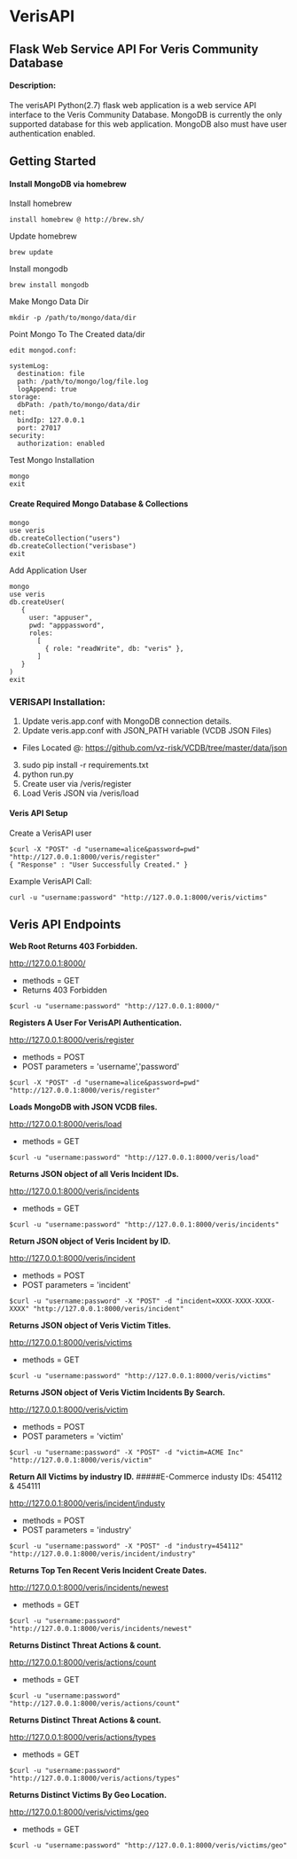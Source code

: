 # VerisAPI

## Flask Web Service API For Veris Community Database

#### Description:
The verisAPI Python(2.7) flask web application is a web service API interface to the Veris Community Database.  MongoDB is currently the only supported database for this web application.  MongoDB also must have user authentication enabled.  

## Getting Started

#### Install MongoDB via homebrew
Install homebrew
```
install homebrew @ http://brew.sh/
```
Update homebrew
```
brew update
```
Install mongodb
```
brew install mongodb
```
Make Mongo Data Dir
```
mkdir -p /path/to/mongo/data/dir
```
Point Mongo To The Created data/dir
```
edit mongod.conf:

systemLog:
  destination: file
  path: /path/to/mongo/log/file.log
  logAppend: true
storage:
  dbPath: /path/to/mongo/data/dir
net:
  bindIp: 127.0.0.1
  port: 27017
security:
  authorization: enabled
```
Test Mongo Installation
```
mongo
exit
```

#### Create Required Mongo Database & Collections
```
mongo
use veris
db.createCollection("users")
db.createCollection("verisbase")
exit
```

Add Application User
```
mongo
use veris
db.createUser(
   {
     user: "appuser",
     pwd: "apppassword",
     roles:
       [
         { role: "readWrite", db: "veris" },
       ]
   }
)
exit
```

### VERISAPI Installation:
1. Update veris.app.conf with MongoDB connection details.
2. Update veris.app.conf with JSON_PATH variable (VCDB JSON Files)
 - Files Located @: https://github.com/vz-risk/VCDB/tree/master/data/json
3. sudo pip install -r requirements.txt
4. python run.py
5. Create user via /veris/register
6. Load Veris JSON via /veris/load

#### Veris API Setup
Create a VerisAPI user
```
$curl -X "POST" -d "username=alice&password=pwd" "http://127.0.0.1:8000/veris/register"
{ "Response" : "User Successfully Created." }
```

Example VerisAPI Call:
```
curl -u "username:password" "http://127.0.0.1:8000/veris/victims"
```

## Veris API Endpoints

**Web Root Returns 403 Forbidden.**

http://127.0.0.1:8000/
* methods = GET
* Returns 403 Forbidden
```
$curl -u "username:password" "http://127.0.0.1:8000/"
```

**Registers A User For VerisAPI Authentication.**

http://127.0.0.1:8000/veris/register
- methods = POST
- POST parameters = 'username','password'
```
$curl -X "POST" -d "username=alice&password=pwd" "http://127.0.0.1:8000/veris/register"
```

**Loads MongoDB with JSON VCDB files.**

http://127.0.0.1:8000/veris/load
- methods = GET
```
$curl -u "username:password" "http://127.0.0.1:8000/veris/load"
```

**Returns JSON object of all Veris Incident IDs.**

http://127.0.0.1:8000/veris/incidents
- methods = GET
```
$curl -u "username:password" "http://127.0.0.1:8000/veris/incidents"
```

**Return JSON object of Veris Incident by ID.**

http://127.0.0.1:8000/veris/incident
- methods = POST
- POST parameters = 'incident'
```
$curl -u "username:password" -X "POST" -d "incident=XXXX-XXXX-XXXX-XXXX" "http://127.0.0.1:8000/veris/incident"
```

**Returns JSON object of Veris Victim Titles.**

http://127.0.0.1:8000/veris/victims
- methods = GET
```
$curl -u "username:password" "http://127.0.0.1:8000/veris/victims"
```

**Returns JSON object of Veris Victim Incidents By Search.**

http://127.0.0.1:8000/veris/victim
- methods = POST
- POST parameters = 'victim'
```
$curl -u "username:password" -X "POST" -d "victim=ACME Inc" "http://127.0.0.1:8000/veris/victim"
```

**Return All Victims by industry ID.**
#####E-Commerce industy IDs: 454112 & 454111

http://127.0.0.1:8000/veris/incident/industy
- methods = POST
- POST parameters = 'industry'
```
$curl -u "username:password" -X "POST" -d "industry=454112" "http://127.0.0.1:8000/veris/incident/industry"
```

**Returns Top Ten Recent Veris Incident Create Dates.**

http://127.0.0.1:8000/veris/incidents/newest
- methods = GET
```
$curl -u "username:password" "http://127.0.0.1:8000/veris/incidents/newest"
```

**Returns Distinct Threat Actions & count.**

http://127.0.0.1:8000/veris/actions/count
- methods = GET
```
$curl -u "username:password" "http://127.0.0.1:8000/veris/actions/count"
```

**Returns Distinct Threat Actions & count.**

http://127.0.0.1:8000/veris/actions/types
- methods = GET
```
$curl -u "username:password" "http://127.0.0.1:8000/veris/actions/types"
```

**Returns Distinct Victims By Geo Location.**

http://127.0.0.1:8000/veris/victims/geo
- methods = GET
```
$curl -u "username:password" "http://127.0.0.1:8000/veris/victims/geo"
```
